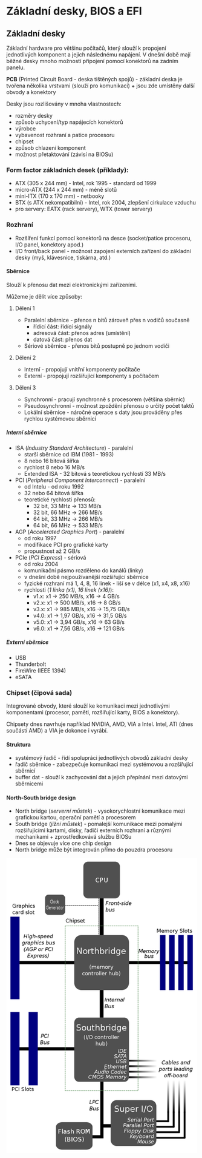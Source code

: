 # Základní desky, BIOS a EFI

## Základní desky

Základní hardware pro většinu počítačů, který slouží k propojení jednotlivých komponent a jejich následnému napájení. V dnešní době mají běžné desky mnoho možností připojení pomocí konektorů na zadním panelu.

**PCB** (Printed Circuit Board - deska tištěných spojů) - základní deska je tvořena několika vrstvami (slouží pro komunikaci) + jsou zde umístěny další obvody a konektory

Desky jsou rozlišovány v mnoha vlastnostech:

- rozměry desky
- způsob uchycení/typ napájecích konektorů
- výrobce
- vybavenost rozhraní a patice procesoru
- chipset
- způsob chlazení komponent
- možnost přetaktování (závisí na BIOSu)

### Form factor základních desek (příklady):

- ATX (305 x 244 mm) - Intel, rok 1995 - standard od 1999
- micro-ATX (244 x 244 mm) - méně slotů
- mini-ITX (170 x 170 mm) - netbooky
- BTX (s ATX nekompatibilní) - Intel, rok 2004, zlepšení cirkulace vzduchu
- pro servery: EATX (rack servery), WTX (tower servery)

### Rozhraní

- Rozšíření funkcí pomocí konektorů na desce (socket/patice procesoru, I/O panel, konektory apod.)
- I/O front/back panel - možnost zapojení externích zařízení do základní desky (myš, klávesnice, tiskárna, atd.)

#### Sběrnice

Slouží k přenosu dat mezi elektronickými zařízeními.

Můžeme je dělit více způsoby:

1. Dělení 1

   - Paralelní sběrnice - přenos n bitů zároveň přes n vodičů současně
     - řídící část: řídící signály
     - adresová část: přenos adres (umístění)
     - datová část: přenos dat
   - Sériové sběrnice - přenos bitů postupně po jednom vodiči

2. Dělení 2

   - Interní - propojují vnitřní komponenty počítače
   - Externí - propojují rozšiřující komponenty s počítačem

3. Dělení 3
   - Synchronní - pracují synchronně s procesorem (většina sběrnic)
   - Pseudosynchronní - možnost zpoždění přenosu o určitý počet taktů
   - Lokální sběrnice - náročné operace s daty jsou prováděny přes rychlou systémovou sběrnici

##### Interní sběrnice

- ISA (_Industry Standard Architecture_) - paralelní
  - starší sběrnice od IBM (1981 - 1993)
  - 8 nebo 16 bitová šířka
  - rychlost 8 nebo 16 MB/s
  - Extended ISA - 32 bitová s teoretickou rychlostí 33 MB/s
- PCI (_Peripheral Component Interconnect_) - paralelní
  - od Intelu - od roku 1992
  - 32 nebo 64 bitová šířka
  - teoretické rychlosti přenosů:
    - 32 bit, 33 MHz -> 133 MB/s
    - 32 bit, 66 MHz -> 266 MB/s
    - 64 bit, 33 MHz -> 266 MB/s
    - 64 bit, 66 MHz -> 533 MB/s
- AGP (_Accelerated Graphics Port_) - paralelní
  - od roku 1997
  - modifikace PCI pro grafické karty
  - propustnost až 2 GB/s
- PCIe (_PCI Express_) - sériová
  - od roku 2004
  - komunikační pásmo rozděleno do kanálů (linky)
  - v dnešní době nejpoužívanější rozšiřující sběrnice
  - fyzické rozhraní má 1, 4, 8, 16 linek - liší se v délce (x1, x4, x8, x16)
  - rychlosti (_1 linka (x1)_, _16 linek (x16)_):
    - v1.x: x1 -> 250 MB/s, x16 -> 4 GB/s
    - v2.x: x1 -> 500 MB/s, x16 -> 8 GB/s
    - v3.x: x1 -> 985 MB/s, x16 -> 15,75 GB/s
    - v4.0: x1 -> 1,97 GB/s, x16 -> 31,5 GB/s
    - v5.0: x1 -> 3,94 GB/s, x16 -> 63 GB/s
    - v6.0: x1 -> 7,56 GB/s, x16 -> 121 GB/s

##### Externí sběrnice

- USB
- Thunderbolt
- FireWire (IEEE 1394)
- eSATA

### Chipset (čipová sada)

Integrované obvody, které slouží ke komunikaci mezi jednotlivými komponentami (procesor, paměti, rozšiřující karty, BIOS a konektory).

Chipsety dnes navrhuje například NVIDIA, AMD, VIA a Intel. Intel, ATI (dnes součástí AMD) a VIA je dokonce i vyrábí.

#### Struktura

- systémový řadič - řídí spolupráci jednotlivých obvodů základní desky
- řadič sběrnice - zabezpečuje komunikaci mezi systémovou a rozšiřující sběrnicí
- buffer dat - slouží k zachycování dat a jejich přepínání mezi datovými sběrnicemi

#### North-South bridge design

- North bridge (_serverní můstek_) - vysokorychlostní komunikace mezi grafickou kartou, operační pamětí a procesorem
- South bridge (_jižní můstek_) - pomalejší komunikace mezi pomalými rozšiřujícími kartami, disky, řadiči externích rozhraní a různými mechanikami + zprostředkovává službu BIOSu
- Dnes se objevuje více one chip design
- North bridge může být integrován přímo do pouzdra procesoru

![](./images/chipset.png)
